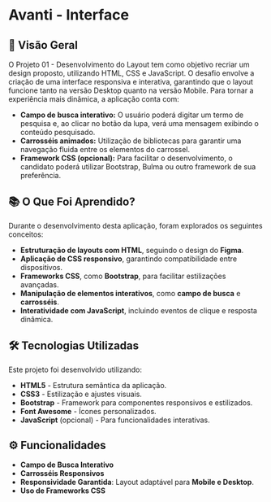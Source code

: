 # Avanti - Interface

## 📌 Visão Geral
O Projeto 01 - Desenvolvimento do Layout tem como objetivo recriar um design proposto, utilizando HTML, CSS e JavaScript. O desafio envolve a criação de uma interface responsiva e interativa, garantindo que o layout funcione tanto na versão Desktop quanto na versão Mobile.
Para tornar a experiência mais dinâmica, a aplicação conta com:
- **Campo de busca interativo:** O usuário poderá digitar um termo de pesquisa e, ao clicar no botão da lupa, verá uma mensagem exibindo o conteúdo pesquisado.
- **Carrosséis animados:** Utilização de bibliotecas para garantir uma navegação fluida entre os elementos do carrossel.
- **Framework CSS (opcional):** Para facilitar o desenvolvimento, o candidato poderá utilizar Bootstrap, Bulma ou outro framework de sua preferência.

## 📚 O Que Foi Aprendido?
Durante o desenvolvimento desta aplicação, foram explorados os seguintes conceitos:  
- **Estruturação de layouts com HTML**, seguindo o design do **Figma**.  
- **Aplicação de CSS responsivo**, garantindo compatibilidade entre dispositivos.  
- **Frameworks CSS**, como **Bootstrap**, para facilitar estilizações avançadas.  
- **Manipulação de elementos interativos**, como **campo de busca** e **carrosséis**.  
- **Interatividade com JavaScript**, incluindo eventos de clique e resposta dinâmica.  

## 🛠 Tecnologias Utilizadas
Este projeto foi desenvolvido utilizando:
- **HTML5** - Estrutura semântica da aplicação.
- **CSS3** - Estilização e ajustes visuais.
- **Bootstrap** - Framework para componentes responsivos e estilizados.
- **Font Awesome** - Ícones personalizados.
- **JavaScript** (opcional) - Para funcionalidades interativas.

## ⚙️ Funcionalidades  
- **Campo de Busca Interativo** 
- **Carrosséis Responsivos** 
- **Responsividade Garantida**: Layout adaptável para **Mobile e Desktop**.  
- **Uso de Frameworks CSS**

